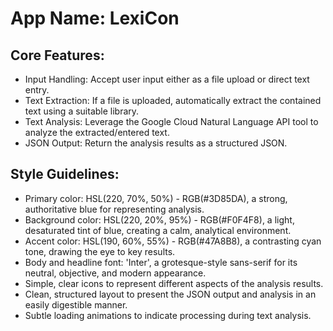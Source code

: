 # **App Name**: LexiCon

## Core Features:

- Input Handling: Accept user input either as a file upload or direct text entry.
- Text Extraction: If a file is uploaded, automatically extract the contained text using a suitable library.
- Text Analysis: Leverage the Google Cloud Natural Language API tool to analyze the extracted/entered text.
- JSON Output: Return the analysis results as a structured JSON.

## Style Guidelines:

- Primary color: HSL(220, 70%, 50%) - RGB(#3D85DA), a strong, authoritative blue for representing analysis.
- Background color: HSL(220, 20%, 95%) - RGB(#F0F4F8), a light, desaturated tint of blue, creating a calm, analytical environment.
- Accent color: HSL(190, 60%, 55%) - RGB(#47A8B8), a contrasting cyan tone, drawing the eye to key results.
- Body and headline font: 'Inter', a grotesque-style sans-serif for its neutral, objective, and modern appearance.
- Simple, clear icons to represent different aspects of the analysis results.
- Clean, structured layout to present the JSON output and analysis in an easily digestible manner.
- Subtle loading animations to indicate processing during text analysis.